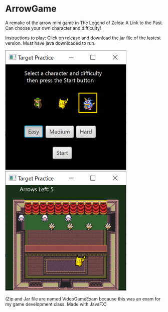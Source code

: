 # ArrowGame
A remake of the arrow mini game in The Legend of Zelda: A Link to the Past. Can choose your own character and difficulty!

Instructions to play: Click on release and download the jar file of the lastest version. Must have java downloaded to run. 

![GamePlayScreenShot](https://github.com/AdamBadagliacco/ArrowGame/blob/master/ScreenShot1.PNG?raw=true) ![GamePlayScreenShot](https://github.com/AdamBadagliacco/ArrowGame/blob/master/ScreenShot2.PNG?raw=true)

(Zip and Jar file are named VideoGameExam because this was an exam for my game development class. Made with JavaFX)

